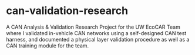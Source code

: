 # can-validation-research
A CAN Analysis &amp; Validation Research Project for the UW EcoCAR Team where I validated in-vehicle CAN networks using a self-designed CAN test harness, and documented a physical layer validation procedure as well as a CAN training module for the team.
